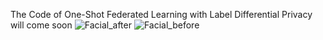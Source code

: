 The Code of One-Shot Federated Learning with Label Differential Privacy will come soon
![Facial_after](https://github.com/baldcodeman/One-Shot-Federated-Learning-with-Label-Differential-Privacy/assets/91314117/bff558b8-ee66-4d08-805a-9ef162fb142e)
![Facial_before](https://github.com/baldcodeman/One-Shot-Federated-Learning-with-Label-Differential-Privacy/assets/91314117/09a861d2-6be9-41cb-b239-34f2449f162c)
